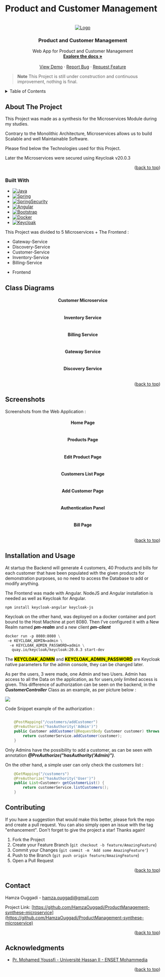 <h1>Product and Customer Management</h1>

[//]: # (<h3>Project Structure</h3>)

[//]: # (<img src="/screenshots/Product_Structure.png" alt="Project Structure">)


<!-- PROJECT LOGO -->
<br />
<div align="center">
  <a href="https://github.com/HamzaOuggadi/ProductManagement-synthese-microservice">
    <img src="/screenshots/img.png" alt="Logo">
  </a>

<h3 align="center">Product and Customer Management</h3>

  <p align="center">
    Web App for Product and Customer Management
    <br />
    <a href="https://github.com/HamzaOuggadi/ProductManagement-synthese-microservice"><strong>Explore the docs »</strong></a>
    <br />
    <br />
    <a href="https://github.com/HamzaOuggadi/ProductManagement-synthese-microservice">View Demo</a>
    ·
    <a href="https://github.com/HamzaOuggadi/ProductManagement-synthese-microservice/issues">Report Bug</a>
    ·
    <a href="https://github.com/HamzaOuggadi/ProductManagement-synthese-microservice/issues">Request Feature</a>
  </p>
</div>


> **Note**
> This Project is still under construction and continuous improvement, nothing is final.
<!-- TABLE OF CONTENTS -->
<details>
  <summary>Table of Contents</summary>
  <ol>
    <li><a href="#about-the-project">About The Project</a></li>
    <li><a href="#built-with">Built With</a></li>
    <li><a href="#class-diagrams">Class Diagrams</a></li>
    <li><a href="#screenshots">Screenshots</a></li>
    <li><a href="#contributing">Contributing</a></li>
    <li><a href="#contact">Contact</a></li>
    <li><a href="#acknowledgments">Acknowledgments</a></li>
  </ol>
</details>



<!-- ABOUT THE PROJECT -->
## About The Project

<p>This Project was made as a synthesis for the Microservices Module during my studies.</p>
<p>Contrary to the Monolithic Architecture, Microservices allows us to build Scalable and well Maintainable Software.</p>
<p>Please find below the Technologies used for this Project.</p>
<p>Later the Microservices were secured using Keycloak v20.0.3</p>

<p align="right">(<a href="#readme-top">back to top</a>)</p>



### Built With

* [![Java][Java.com]][Java-url]
* [![Spring][Spring.io]][Spring-url]
* [![SpringSecurity][SpringSecurity.io]][Spring-url]
* [![Angular][Angular.io]][Angular-url]
* [![Bootstrap][Bootstrap.com]][Bootstrap-url]
* [![Docker][Docker.com]][Docker-url]
* [![Keycloak][keycloak.org]][Keycloak-url]


<p>This Project was divided to 5 Microservices + The Frontend : </p>

<ul>
    <li>Gateway-Service</li>
    <li>Discovery-Service</li>
    <li>Customer-Service</li>
    <li>Inventory-Service</li>
    <li>Billing-Service</li>
</ul>
<ul>
    <li>Frontend</li>
</ul>

## Class Diagrams

<h4 align="center">Customer Microservice</h4>

<img src="/screenshots/CustomerService.png" alt="">

<h4 align="center">Inventory Service</h4>

<img src="/screenshots/InventoryService.png" alt="">

<h4 align="center">Billing Service</h4>

<img src="/screenshots/BillingService.png" alt="">

<h4 align="center">Gateway Service</h4>

<img src="/screenshots/GatewayService.png" alt="">

<h4 align="center">Discovery Service</h4>

<img src="/screenshots/DiscoveryService.png" alt="">



<p align="right">(<a href="#readme-top">back to top</a>)</p>




## Screenshots

Screenshots from the Web Application :

<h4 align="center">Home Page</h4>
<img src="/screenshots/HomePage.png" alt="">

<h4 align="center">Products Page</h4>
<img src="/screenshots/ProductList.png" alt="">

<h4 align="center">Edit Product Page</h4>
<img src="/screenshots/EditProductPage.png" alt="">

<h4 align="center">Customers List Page</h4>
<img src="/screenshots/CustomerList.png" alt="">

<h4 align="center">Add Customer Page</h4>
<img src="/screenshots/AddCustomer.png" alt="">

<h4 align="center">Authentication Panel</h4>
<img src="/screenshots/AuthPanel.png" alt="">

<h4 align="center">Bill Page</h4>
<img src="/screenshots/Bill.png" alt="">

<p align="right">(<a href="#readme-top">back to top</a>)</p>


## Installation and Usage

<p>At startup the Backend will generate 4 customers, 40 Products and bills for each customer that have been
populated with the given products for demonstration purposes, so no need to access the Database to add or modify anything.</p>

<p>The Frontend was made with Angular. NodeJS and Angular installation is needed as well as Keycloak for Angular.</p>

```jshelllanguage
npm install keycloak-angular keycloak-js
```

<p>Keycloak on the other hand, was deployed on a docker container and port bound to the Host Machine at port 8080.
Then I've configured it with a New Realm named <b><em>pm-realm</em></b> and a new client <b><em>pm-client</em></b></p>

```dockerfile
docker run -p 8080:8080 \
 -e KEYCLOAK_ADMIN=admin \
  -e KEYCLOAK_ADMIN_PASSWORD=admin \
   quay.io/keycloak/keycloak:20.0.3 start-dev
```

<p>The <mark><b>KEYCLOAK_ADMIN</b></mark> and <mark><b>KEYCLOAK_ADMIN_PASSWORD</b></mark> are Keycloak native parameters for the admin console, they can be changed later.</p>

<p>As per the users, 3 were made, one Admin and two Users. Admin has access to all the Data on the application, as for users,only limited access is given.
This difference of authorization can be seen on the backend, in the <em><b>CustomerController</b></em> Class as an example, as per picture below : </p>

<img src="/screenshots/CustomerController.png">

Code Snippet example of the authorization :

```java

    @PostMapping("/customers/addCustomer")
    @PreAuthorize("hasAuthority('Admin')")
    public Customer addCustomer(@RequestBody Customer customer) throws CustomerException {
        return customerService.addCustomer(customer);
    }
```

<p>Only Admins have the possibility to add a customer, as can be seen with annotation <em><b>@PreAuthorize("hasAuthority('Admin)")</b></em>.</p>

<p>On the other hand, a simple user can only check the customers list :</p>

```java
    @GetMapping("/customers")
    @PreAuthorize("hasAuthority('User')")
    public List<Customer> getCustomerList() {
        return customerService.listCustomers();
    }
```

## Contributing

If you have a suggestion that would make this better, please fork the repo and create a pull request. You can also simply open an issue with the tag "enhancement".
Don't forget to give the project a star! Thanks again!

1. Fork the Project
2. Create your Feature Branch (`git checkout -b feature/AmazingFeature`)
3. Commit your Changes (`git commit -m 'Add some AmazingFeature'`)
4. Push to the Branch (`git push origin feature/AmazingFeature`)
5. Open a Pull Request

<p align="right">(<a href="#readme-top">back to top</a>)</p>


<!-- CONTACT -->
## Contact

Hamza Ouggadi - hamza.ouggadi@gmail.com

Project Link: [https://github.com/HamzaOuggadi/ProductManagement-synthese-microservice](https://github.com/HamzaOuggadi/ProductManagement-synthese-microservice)

<p align="right">(<a href="#readme-top">back to top</a>)</p>



<!-- ACKNOWLEDGMENTS -->
## Acknowledgments

* [Pr. Mohamed Youssfi - Université Hassan II - ENSET Mohammedia](https://www.youtube.com/@mohamedYoussfi)


<p align="right">(<a href="#readme-top">back to top</a>)</p>



<!-- MARKDOWN LINKS & IMAGES -->
<!-- https://www.markdownguide.org/basic-syntax/#reference-style-links -->
[contributors-shield]: https://img.shields.io/github/contributors/HamzaOuggadi/ProductManagement-synthese-microservice.svg?style=for-the-badge
[contributors-url]: https://github.com/HamzaOuggadi/ProductManagement-synthese-microservice/graphs/contributors
[forks-shield]: https://img.shields.io/github/forks/HamzaOuggadi/ProductManagement-synthese-microservice.svg?style=for-the-badge
[forks-url]: https://github.com/HamzaOuggadi/ProductManagement-synthese-microservice/network/members
[stars-shield]: https://img.shields.io/github/stars/HamzaOuggadi/ProductManagement-synthese-microservice.svg?style=for-the-badge
[stars-url]: https://github.com/HamzaOuggadi/ProductManagement-synthese-microservice/stargazers
[issues-shield]: https://img.shields.io/github/issues/HamzaOuggadi/ProductManagement-synthese-microservice.svg?style=for-the-badge
[issues-url]: https://github.com/HamzaOuggadi/ProductManagement-synthese-microservice/issues
[license-shield]: https://img.shields.io/github/license/HamzaOuggadi/ProductManagement-synthese-microservice.svg?style=for-the-badge
[license-url]: https://github.com/HamzaOuggadi/ProductManagement-synthese-microservice/blob/master/LICENSE.txt
[linkedin-shield]: https://img.shields.io/badge/-LinkedIn-black.svg?style=for-the-badge&logo=linkedin&colorB=555
[linkedin-url]: https://linkedin.com/in/linkedin_username
[product-screenshot]: images/screenshot.png
[Next.js]: https://img.shields.io/badge/next.js-000000?style=for-the-badge&logo=nextdotjs&logoColor=white
[Next-url]: https://nextjs.org/
[React.js]: https://img.shields.io/badge/React-20232A?style=for-the-badge&logo=react&logoColor=61DAFB
[React-url]: https://reactjs.org/
[Vue.js]: https://img.shields.io/badge/Vue.js-35495E?style=for-the-badge&logo=vuedotjs&logoColor=4FC08D
[Vue-url]: https://vuejs.org/
[Angular.io]: https://img.shields.io/badge/Angular-DD0031?style=for-the-badge&logo=angular&logoColor=white
[Angular-url]: https://angular.io/
[Svelte.dev]: https://img.shields.io/badge/Svelte-4A4A55?style=for-the-badge&logo=svelte&logoColor=FF3E00
[Svelte-url]: https://svelte.dev/
[Laravel.com]: https://img.shields.io/badge/Laravel-FF2D20?style=for-the-badge&logo=laravel&logoColor=white
[Laravel-url]: https://laravel.com
[Bootstrap.com]: https://img.shields.io/badge/Bootstrap-563D7C?style=for-the-badge&logo=bootstrap&logoColor=white
[Bootstrap-url]: https://getbootstrap.com
[JQuery.com]: https://img.shields.io/badge/jQuery-0769AD?style=for-the-badge&logo=jquery&logoColor=white
[JQuery-url]: https://jquery.com 
[Java.com]: https://img.shields.io/badge/Java-ED8B00?style=for-the-badge&logo=java&logoColor=white
[Java-url]: https://www.java.com
[Spring.io]: https://img.shields.io/badge/Spring-6DB33F?style=for-the-badge&logo=spring&logoColor=white
[Spring-url]: https://www.spring.io
[SpringSecurity.io]: https://img.shields.io/badge/Spring_Security-6DB33F?style=for-the-badge&logo=Spring-Security&logoColor=white
[Docker-url]: https://www.docker.com
[Docker.com]: https://img.shields.io/badge/docker-%230db7ed.svg?style=for-the-badge&logo=docker&logoColor=white
[Keycloak-url]: https://www.keycloak.org/
[Keycloak.org]: https://www.keycloak.org/resources/images/keycloak_logo_200px.svg